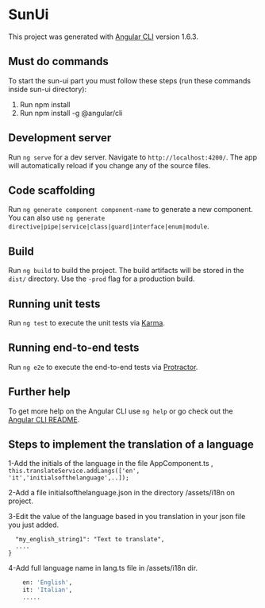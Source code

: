 # SunUi

This project was generated with [Angular CLI](https://github.com/angular/angular-cli) version 1.6.3.

## Must do commands
To start the sun-ui part you must follow these steps (run these commands inside sun-ui directory):
1. Run npm install
2. Run npm install -g @angular/cli

## Development server

Run `ng serve` for a dev server. Navigate to `http://localhost:4200/`. The app will automatically reload if you change any of the source files.

## Code scaffolding

Run `ng generate component component-name` to generate a new component. You can also use `ng generate directive|pipe|service|class|guard|interface|enum|module`.

## Build

Run `ng build` to build the project. The build artifacts will be stored in the `dist/` directory. Use the `-prod` flag for a production build.

## Running unit tests

Run `ng test` to execute the unit tests via [Karma](https://karma-runner.github.io).

## Running end-to-end tests

Run `ng e2e` to execute the end-to-end tests via [Protractor](http://www.protractortest.org/).

## Further help

To get more help on the Angular CLI use `ng help` or go check out the [Angular CLI README](https://github.com/angular/angular-cli/blob/master/README.md).

## Steps to implement the translation of a language

1-Add the initials of the language in the file AppComponent.ts ,
`this.translateService.addLangs(['en', 'it','initialsofthelanguage',..]);`

2-Add a file initialsofthelanguage.json in the directory /assets/i18n on project.

3-Edit the value of the language based in you translation in your json file you just added.

````bash{
  "my_english_string1": "Text to translate",
  ....
}
````

4-Add full language name in lang.ts file in /assets/i18n dir.

```bash
    en: 'English',
    it: 'Italian',
    .....
```